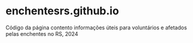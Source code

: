 # enchentesrs.github.io
Código da página contento informações úteis para voluntários e afetados pelas enchentes no RS, 2024
